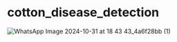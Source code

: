 # cotton_disease_detection

![WhatsApp Image 2024-10-31 at 18 43 43_4a6f28bb (1)](https://github.com/user-attachments/assets/6d3a8592-e29c-4458-93c7-ef9b5119e14f)

